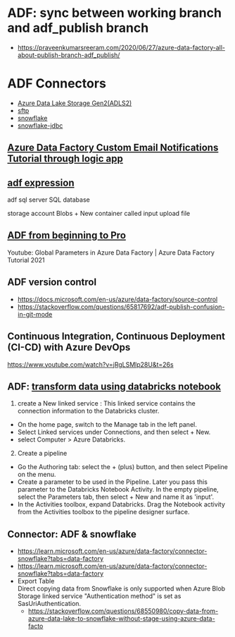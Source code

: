 # ADF: sync between working branch and adf_publish branch
- https://praveenkumarsreeram.com/2020/06/27/azure-data-factory-all-about-publish-branch-adf_publish/

# ADF Connectors

- [Azure Data Lake Storage Gen2(ADLS2)](https://learn.microsoft.com/en-us/azure/data-factory/connector-azure-data-lake-storage?tabs=data-factory)
- [sftp](https://learn.microsoft.com/en-us/azure/data-factory/connector-sftp?tabs=data-factory)
- [snowflake](https://resources.snowflake.com/data-warehousing/snowflake-connector-for-azure-data-factory-adf)
- [snowflake-jdbc](https://github.com/snowflakedb/snowflake-jdbc/blob/master/src/main/java/net/snowflake/client/jdbc/SnowflakeConnectionV1.java#L188-L194)

## [Azure Data Factory Custom Email Notifications Tutorial through logic app](https://www.youtube.com/watch?v=zyqf8e-6u4w)

## [adf expression](https://docs.microsoft.com/en-us/azure/data-factory/parameterize-linked-services?tabs=data-factory)  

adf
sql server
SQL database

storage account
Blobs + New container called input
upload file

## [ADF from beginning to Pro](https://www.youtube.com/watch?v=DLmlFlQGQWo)

Youtube: Global Parameters in Azure Data Factory | Azure Data Factory Tutorial 2021

## ADF version control 
- https://docs.microsoft.com/en-us/azure/data-factory/source-control  
- https://stackoverflow.com/questions/65817692/adf-publish-confusion-in-git-mode  

## Continuous Integration, Continuous Deployment (CI-CD) with Azure DevOps
https://www.youtube.com/watch?v=jRgLSMlp28U&t=26s

## ADF: [transform data using databricks notebook](https://docs.microsoft.com/en-us/azure/data-factory/transform-data-using-databricks-notebook)
1. create a New linked service :  This linked service contains the connection information to the Databricks cluster.   
  - On the home page, switch to the Manage tab in the left panel.
  - Select Linked services under Connections, and then select + New.
  - select Computer > Azure Databricks. 
2. Create a pipeline
  - Go the Authoring tab: select the + (plus) button, and then select Pipeline on the menu.
  - Create a parameter to be used in the Pipeline. Later you pass this parameter to the Databricks Notebook Activity. In the empty pipeline, select the Parameters tab, then select + New and name it as 'input'.
  - In the Activities toolbox, expand Databricks. Drag the Notebook activity from the Activities toolbox to the pipeline designer surface.

## Connector: ADF & snowflake   
- https://learn.microsoft.com/en-us/azure/data-factory/connector-snowflake?tabs=data-factory  
- https://learn.microsoft.com/en-us/azure/data-factory/connector-snowflake?tabs=data-factory  
- Export Table  
Direct copying data from Snowflake is only supported when Azure Blob Storage linked service "Authentication method" is set as SasUriAuthentication.
  - https://stackoverflow.com/questions/68550980/copy-data-from-azure-data-lake-to-snowflake-without-stage-using-azure-data-facto

